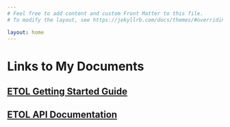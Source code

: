 ```yaml
---
# Feel free to add content and custom Front Matter to this file.
# To modify the layout, see https://jekyllrb.com/docs/themes/#overriding-theme-defaults

layout: home
---
```


# Links to My Documents

## [ETOL Getting Started Guide](https://olasanni1.github.io/ETOL/)

## [ETOL API Documentation](./ETOL/doxygen/html/index.html)
